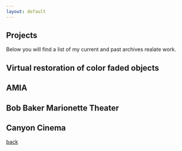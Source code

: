 ```yaml
---
layout: default
---
```


## Projects

Below you will find a list of my current and past archives realate work.

## Virtual restoration of color faded objects

## AMIA

## Bob Baker Marionette Theater

## Canyon Cinema



[back](./)

